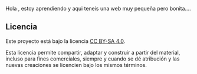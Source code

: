 Hola , estoy aprendiendo y aqui teneis una web muy pequeña pero bonita....


## Licencia

Este proyecto está bajo la licencia [CC BY-SA 4.0](https://creativecommons.org/licenses/by-sa/4.0/deed.es).

Esta licencia permite compartir, adaptar y construir a partir del material, incluso para fines comerciales, siempre y cuando se dé atribución y las nuevas creaciones se licencien bajo los mismos términos.


